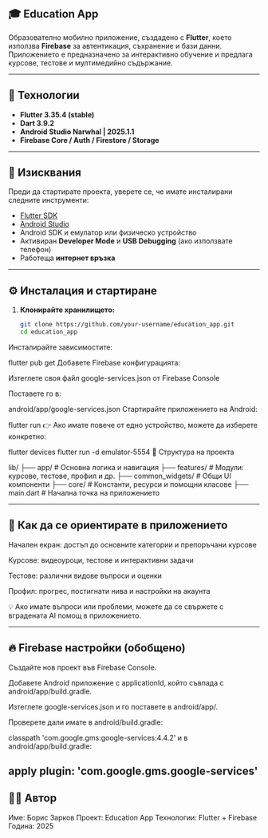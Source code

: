 ## 🎓 Education App

Образователно мобилно приложение, създадено с **Flutter**, което използва **Firebase** за автентикация, съхранение и бази данни.  
Приложението е предназначено за интерактивно обучение и предлага курсове, тестове и мултимедийно съдържание.

---

## 🚀 Технологии

- **Flutter 3.35.4 (stable)**
- **Dart 3.9.2**
- **Android Studio Narwhal | 2025.1.1**
- **Firebase Core / Auth / Firestore / Storage**

---

## 🧩 Изисквания

Преди да стартирате проекта, уверете се, че имате инсталирани следните инструменти:

- [Flutter SDK](https://flutter.dev/docs/get-started/install)
- [Android Studio](https://developer.android.com/studio)
- Android SDK и емулатор или физическо устройство
- Активиран **Developer Mode** и **USB Debugging** (ако използвате телефон)
- Работеща **интернет връзка**

---

## ⚙️ Инсталация и стартиране

1. **Клонирайте хранилището:**
   ```bash
   git clone https://github.com/your-username/education_app.git
   cd education_app
Инсталирайте зависимостите:

flutter pub get
Добавете Firebase конфигурацията:

Изтеглете своя файл google-services.json от Firebase Console

Поставете го в:

android/app/google-services.json
Стартирайте приложението на Android:

flutter run
👉 Ако имате повече от едно устройство, можете да изберете конкретно:

flutter devices
flutter run -d emulator-5554
📁 Структура на проекта

lib/
 ├── app/                # Основна логика и навигация
 ├── features/           # Модули: курсове, тестове, профил и др.
 ├── common_widgets/     # Общи UI компоненти
 ├── core/               # Константи, ресурси и помощни класове
 ├── main.dart           # Начална точка на приложението

---

## 🧭 Как да се ориентирате в приложението
Начален екран: достъп до основните категории и препоръчани курсове

Курсове: видеоуроци, тестове и интерактивни задачи

Тестове: различни видове въпроси и оценки

Профил: прогрес, постигнати нива и настройки на акаунта

💡 Ако имате въпроси или проблеми, можете да се свържете с вградената AI помощ в приложението.

---
## 🔥 Firebase настройки (обобщено)
Създайте нов проект във Firebase Console.

Добавете Android приложение с applicationId, който съвпада с android/app/build.gradle.

Изтеглете google-services.json и го поставете в android/app/.

Проверете дали имате в android/build.gradle:

classpath 'com.google.gms:google-services:4.4.2'
и в android/app/build.gradle:

apply plugin: 'com.google.gms.google-services'
---
## 🧑‍💻 Автор
Име: Борис Зарков
Проект: Education App
Технологии: Flutter + Firebase
Година: 2025
